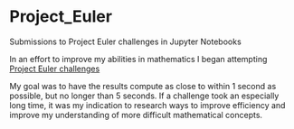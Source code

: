 # Project_Euler
 Submissions to Project Euler challenges in Jupyter Notebooks

In an effort to improve my abilities in mathematics I began attempting [Project Euler challenges](https://projecteuler.net/)<br>

My goal was to have the results compute as close to within 1 second as possible, but no longer than 5 seconds.  If a challenge took an especially long time, it was my indication to research ways to improve efficiency and improve my understanding of more difficult mathematical concepts.
